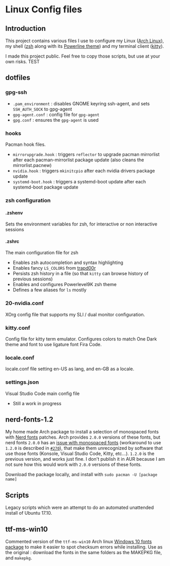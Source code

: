 # Linux Config files

## Introduction

This project contains various files I use to configure my Linux ([Arch Linux](https://www.archlinux.org/)), my shell ([zsh](https://www.zsh.org/) along with its [Powerline theme](https://github.com/bhilburn/powerlevel9k)) and my terminal client ([kitty](https://sw.kovidgoyal.net/kitty/)).

I made this project public. Feel free to copy those scripts, but use at your own risks.
TEST

## dotfiles

### gpg-ssh

* `.pam_environment` : disables GNOME keyring ssh-agent, and sets `SSH_AUTH_SOCK` to gpg-agent
* `gpg-agent.conf` : config file for `gpg-agent`
* `gpg.conf` : ensures the `gpg-agent` is used

### hooks

Pacman hook files.

* `mirrorupgrade.hook` : triggers `reflector` to upgrade pacman mirrorlist after each pacman-mirrorlist package update (also cleans the mirrorlist.pacnew)
* `nvidia.hook` : triggers `mkinitcpio` after each nvidia drivers package update
* `systemd-boot.hook` : triggers a systemd-boot update after each systemd-boot package update

### zsh configuration

#### .zshenv

Sets the environment variables for zsh, for interactive or non interactive sessions

#### .zshrc

The main configuration file for zsh

* Enables zsh autocompletion and syntax highlighting
* Enables fancy `LS_COLORS` from [trapd00r](https://github.com/trapd00r/LS_COLORS)
* Persists zsh history in a file (so that `kitty` can browse history of previous sessions)
* Enables and configures Powerlevel9K zsh theme
* Defines a few aliases for `ls` mostly

### 20-nvidia.conf

XOrg config file that supports my SLI / dual monitor configuration.

### kitty.conf

Config file for kitty term emulator. Configures colors to match One Dark theme and font to use ligature font Fira Code.

### locale.conf

locale.conf file setting en-US as lang, and en-GB as a locale.

### settings.json

Visual Studio Code main config file

* Still a work in progress

## nerd-fonts-1.2

My home made Arch package to install a selection of monospaced fonts with [Nerd fonts](https://github.com/ryanoasis/nerd-fonts) patches. Arch provides `2.0.0` versions of these fonts, but nerd fonts `2.0.0` has an [issue with monospaced fonts](https://github.com/ryanoasis/nerd-fonts/issues/323) (workaround to use `1.2.0` is described in [`#270`](https://github.com/ryanoasis/nerd-fonts/issues/270)), that make them unrecognized by software that use those fonts (Konsole, Visual Studio Code, Kitty, etc...).
`1.2.0` is the previous version, and works just fine. I don't publish it in AUR because I am not sure how this would work with `2.0.0` versions of these fonts.

Download the package locally, and install with `sudo pacman -U [package name]`

## Scripts

Legacy scripts which were an attempt to do an automated unattended install of Ubuntu 17.10.

## ttf-ms-win10

Commented version of the `ttf-ms-win10` Arch linux [Windows 10 fonts package](https://aur.archlinux.org/packages/ttf-ms-win10/) to make it easier to spot checksum errors while installing. Use as the original : download the fonts in the same folders as the MAKEPKG file, and `makepkg`.
